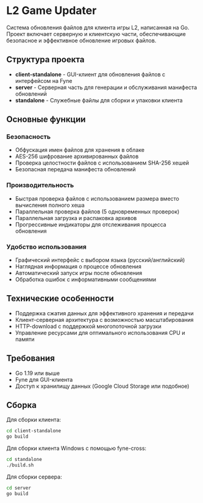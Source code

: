 # L2 Game Updater

Система обновления файлов для клиента игры L2, написанная на Go. Проект включает серверную и клиентскую части, обеспечивающие безопасное и эффективное обновление игровых файлов.

## Структура проекта

- **client-standalone** - GUI-клиент для обновления файлов с интерфейсом на Fyne
- **server** - Серверная часть для генерации и обслуживания манифеста обновлений
- **standalone** - Служебные файлы для сборки и упаковки клиента

## Основные функции

### Безопасность
- Обфускация имен файлов для хранения в облаке
- AES-256 шифрование архивированных файлов
- Проверка целостности файлов с использованием SHA-256 хешей
- Безопасная передача манифеста обновлений

### Производительность
- Быстрая проверка файлов с использованием размера вместо вычисления полного хеша
- Параллельная проверка файлов (5 одновременных проверок)
- Параллельная загрузка и распаковка архивов
- Прогрессивные индикаторы для отслеживания процесса обновления

### Удобство использования
- Графический интерфейс с выбором языка (русский/английский)
- Наглядная информация о процессе обновления
- Автоматический запуск игры после обновления
- Обработка ошибок с информативными сообщениями

## Технические особенности

- Поддержка сжатия данных для эффективного хранения и передачи
- Клиент-серверная архитектура с возможностью масштабирования
- HTTP-download с поддержкой многопоточной загрузки
- Управление ресурсами для оптимального использования CPU и памяти

## Требования

- Go 1.19 или выше
- Fyne для GUI-клиента
- Доступ к хранилищу данных (Google Cloud Storage или подобное)

## Сборка

Для сборки клиента:
```bash
cd client-standalone
go build
```

Для сборки клиента Windows с помощью fyne-cross:
```bash
cd standalone
./build.sh
```

Для сборки сервера:
```bash
cd server
go build
```
